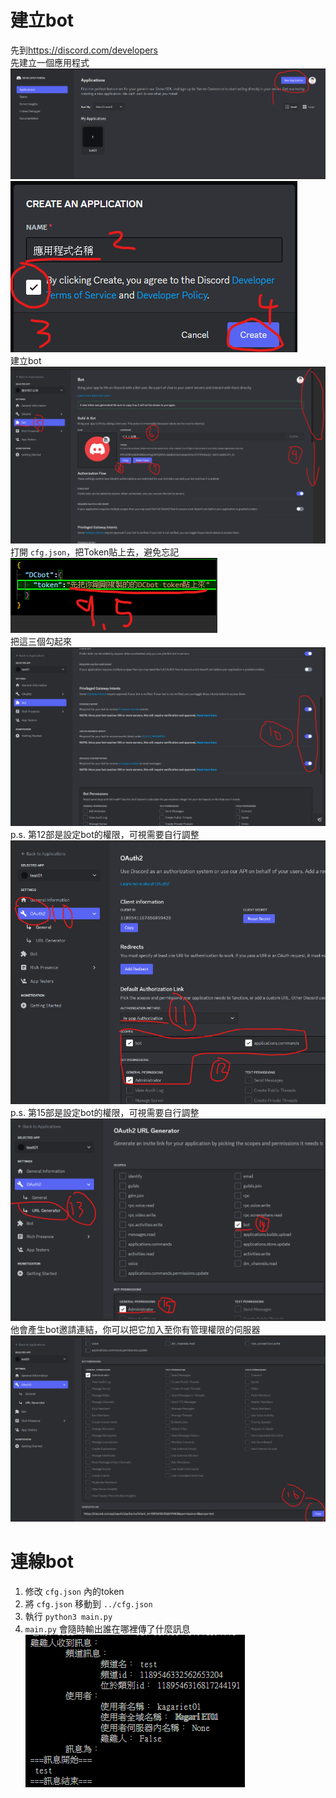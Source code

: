 # 建立bot
先到<https://discord.com/developers>  
先建立一個應用程式  
![Alt text](image/image.png)  
![Alt text](image/image-1.png)  
建立bot  
![Alt text](image/image-2.png)  
打開 `cfg.json`，把Token貼上去，避免忘記  
![Alt text](image/image-4.png)  
把這三個勾起來  
![Alt text](image/image-5.png)  
p.s. 第12部是設定bot的權限，可視需要自行調整
![Alt text](image/image-6.png)  
p.s. 第15部是設定bot的權限，可視需要自行調整
![Alt text](image/image-7.png)  
他會產生bot邀請連結，你可以把它加入至你有管理權限的伺服器
![Alt text](image/image-8.png)  



# 連線bot
1. 修改 `cfg.json` 內的token
2. 將 `cfg.json` 移動到 `../cfg.json`
3. 執行 `python3 main.py`
4. `main.py` 會隨時輸出誰在哪裡傳了什麼訊息  
	![Alt text](image/image-9.png)